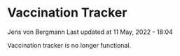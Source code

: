 Vaccination Tracker
================
Jens von Bergmann
Last updated at 11 May, 2022 - 18:04

Vaccination tracker is no longer functional.
